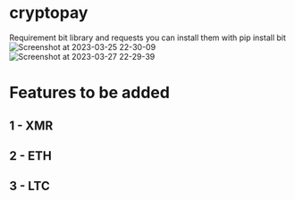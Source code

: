 # cryptopay
Requirement bit library and requests
you can install them with pip install bit
![Screenshot at 2023-03-25 22-30-09](https://user-images.githubusercontent.com/114832681/227743122-0aa54f8a-1c97-4f8c-902b-ee1758322b3e.png)
![Screenshot at 2023-03-27 22-29-39](https://user-images.githubusercontent.com/114832681/228058307-1c1d2c09-2cb3-44ae-af29-ae67985cca54.png)





<h1>Features to be added</h1>

<h2>1 - XMR </h2>
<h2>2 - ETH </h2>
<h2>3 - LTC </h2>
